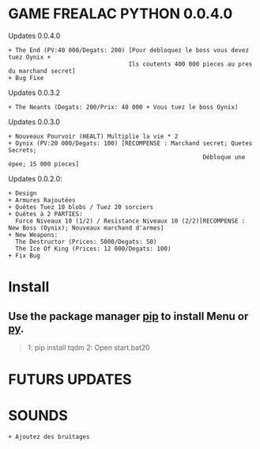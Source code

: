 # GAME FREALAC PYTHON 0.0.4.0
Updates 0.0.4.0
```
+ The End (PV:40 000/Degats: 200) [Pour debloquez le boss vous devez tuez Oynix + 
                                  Ils coutents 400 000 pieces au pres du marchand secret]
+ Bug Fixe
```
Updates 0.0.3.2
```
+ The Neants (Degats: 200/Prix: 40 000 + Vous tuez le boss Oynix)
```

Updates 0.0.3.0
```
+ Nouveaux Pourvoir (HEALT) Multiplie la vie * 2
+ Oynix (PV:20 000/Degats: 100) [RECOMPENSE : Marchand secret; Quetes Secrets; 
                                                       Débloque une épee; 15 000 pieces]
```

Updates 0.0.2.0:
```
+ Design
+ Armures Rajoutées 
+ Quêtes Tuez 10 blobs / Tuez 20 sorciers
+ Quêtes à 2 PARTIES:
  Force Niveaux 10 (1/2) / Resistance Niveaux 10 (2/2)[RECOMPENSE : New Boss (Oynix); Nouveaux marchand d'armes]
+ New Weapons:
  The Destructor (Prices: 5000/Degats: 50)
  The Ice Of King (Prices: 12 000/Degats: 100)
+ Fix Bug
```

# Install 

## Use the package manager [pip](https://pip.pypa.io/en/stable/) to install Menu or [py](https://www.python.org/downloads/).

> 1: pip install tqdm
> 2: Open start.bat20



# FUTURS UPDATES
# SOUNDS
```
+ Ajoutez des bruitages
```

